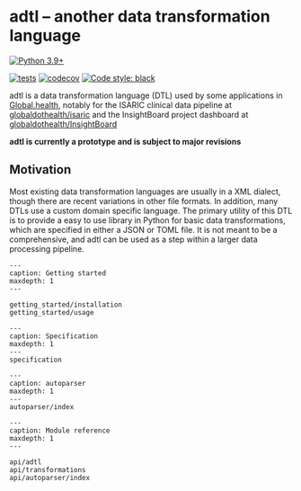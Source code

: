 # adtl – another data transformation language

[![Python 3.9+](https://img.shields.io/badge/python-3.8+-blue.svg)](https://www.python.org/downloads/)

[![tests](https://github.com/globaldothealth/adtl/actions/workflows/tests.yml/badge.svg)](https://github.com/globaldothealth/adtl/actions/workflows/tests.yml)
[![codecov](https://codecov.io/gh/globaldothealth/adtl/branch/main/graph/badge.svg?token=QTD7HRR3TO)](https://codecov.io/gh/globaldothealth/adtl)
[![Code style: black](https://img.shields.io/badge/code%20style-black-000000.svg)](https://github.com/psf/black)


adtl is a data transformation language (DTL) used by some applications in
[Global.health](https://global.health), notably for the ISARIC clinical data pipeline at
[globaldothealth/isaric](https://github.com/globaldothealth/isaric) and the InsightBoard
project dashboard at [globaldothealth/InsightBoard](https://github.com/globaldothealth/InsightBoard)

**adtl is currently a prototype and is subject to major revisions**

## Motivation

Most existing data transformation languages are usually in a XML dialect, though
there are recent variations in other file formats. In addition, many DTLs use a
custom domain specific language. The primary utility of this DTL is to provide a
easy to use library in Python for basic data transformations, which are
specified in either a JSON or TOML file. It is not meant to be a comprehensive, and
adtl can be used as a step within a larger data processing pipeline.

```{toctree}
---
caption: Getting started
maxdepth: 1
---

getting_started/installation
getting_started/usage
```

```{toctree}
---
caption: Specification
maxdepth: 1
---
specification
```

```{toctree}
---
caption: autoparser
maxdepth: 1
---
autoparser/index
```

```{toctree}
---
caption: Module reference
maxdepth: 1
---

api/adtl
api/transformations
api/autoparser/index
```
